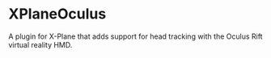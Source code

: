 XPlaneOculus
============

A plugin for X-Plane that adds support for head tracking with the Oculus Rift virtual reality HMD.
